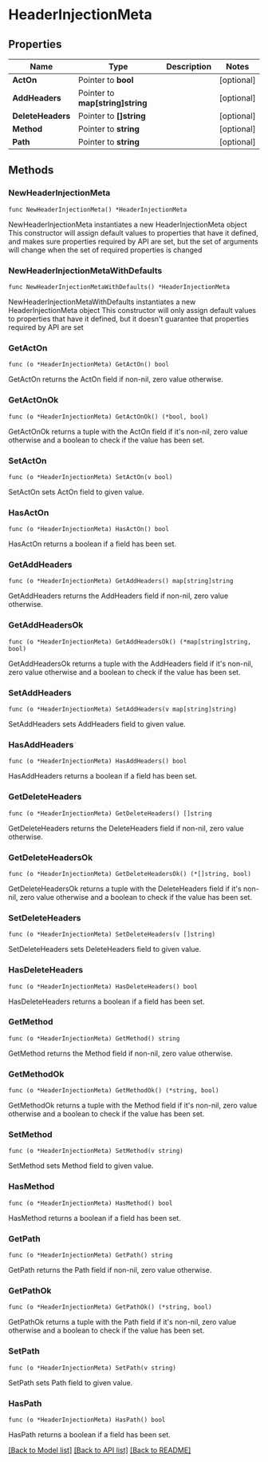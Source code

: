 # HeaderInjectionMeta

## Properties

Name | Type | Description | Notes
------------ | ------------- | ------------- | -------------
**ActOn** | Pointer to **bool** |  | [optional] 
**AddHeaders** | Pointer to **map[string]string** |  | [optional] 
**DeleteHeaders** | Pointer to **[]string** |  | [optional] 
**Method** | Pointer to **string** |  | [optional] 
**Path** | Pointer to **string** |  | [optional] 

## Methods

### NewHeaderInjectionMeta

`func NewHeaderInjectionMeta() *HeaderInjectionMeta`

NewHeaderInjectionMeta instantiates a new HeaderInjectionMeta object
This constructor will assign default values to properties that have it defined,
and makes sure properties required by API are set, but the set of arguments
will change when the set of required properties is changed

### NewHeaderInjectionMetaWithDefaults

`func NewHeaderInjectionMetaWithDefaults() *HeaderInjectionMeta`

NewHeaderInjectionMetaWithDefaults instantiates a new HeaderInjectionMeta object
This constructor will only assign default values to properties that have it defined,
but it doesn't guarantee that properties required by API are set

### GetActOn

`func (o *HeaderInjectionMeta) GetActOn() bool`

GetActOn returns the ActOn field if non-nil, zero value otherwise.

### GetActOnOk

`func (o *HeaderInjectionMeta) GetActOnOk() (*bool, bool)`

GetActOnOk returns a tuple with the ActOn field if it's non-nil, zero value otherwise
and a boolean to check if the value has been set.

### SetActOn

`func (o *HeaderInjectionMeta) SetActOn(v bool)`

SetActOn sets ActOn field to given value.

### HasActOn

`func (o *HeaderInjectionMeta) HasActOn() bool`

HasActOn returns a boolean if a field has been set.

### GetAddHeaders

`func (o *HeaderInjectionMeta) GetAddHeaders() map[string]string`

GetAddHeaders returns the AddHeaders field if non-nil, zero value otherwise.

### GetAddHeadersOk

`func (o *HeaderInjectionMeta) GetAddHeadersOk() (*map[string]string, bool)`

GetAddHeadersOk returns a tuple with the AddHeaders field if it's non-nil, zero value otherwise
and a boolean to check if the value has been set.

### SetAddHeaders

`func (o *HeaderInjectionMeta) SetAddHeaders(v map[string]string)`

SetAddHeaders sets AddHeaders field to given value.

### HasAddHeaders

`func (o *HeaderInjectionMeta) HasAddHeaders() bool`

HasAddHeaders returns a boolean if a field has been set.

### GetDeleteHeaders

`func (o *HeaderInjectionMeta) GetDeleteHeaders() []string`

GetDeleteHeaders returns the DeleteHeaders field if non-nil, zero value otherwise.

### GetDeleteHeadersOk

`func (o *HeaderInjectionMeta) GetDeleteHeadersOk() (*[]string, bool)`

GetDeleteHeadersOk returns a tuple with the DeleteHeaders field if it's non-nil, zero value otherwise
and a boolean to check if the value has been set.

### SetDeleteHeaders

`func (o *HeaderInjectionMeta) SetDeleteHeaders(v []string)`

SetDeleteHeaders sets DeleteHeaders field to given value.

### HasDeleteHeaders

`func (o *HeaderInjectionMeta) HasDeleteHeaders() bool`

HasDeleteHeaders returns a boolean if a field has been set.

### GetMethod

`func (o *HeaderInjectionMeta) GetMethod() string`

GetMethod returns the Method field if non-nil, zero value otherwise.

### GetMethodOk

`func (o *HeaderInjectionMeta) GetMethodOk() (*string, bool)`

GetMethodOk returns a tuple with the Method field if it's non-nil, zero value otherwise
and a boolean to check if the value has been set.

### SetMethod

`func (o *HeaderInjectionMeta) SetMethod(v string)`

SetMethod sets Method field to given value.

### HasMethod

`func (o *HeaderInjectionMeta) HasMethod() bool`

HasMethod returns a boolean if a field has been set.

### GetPath

`func (o *HeaderInjectionMeta) GetPath() string`

GetPath returns the Path field if non-nil, zero value otherwise.

### GetPathOk

`func (o *HeaderInjectionMeta) GetPathOk() (*string, bool)`

GetPathOk returns a tuple with the Path field if it's non-nil, zero value otherwise
and a boolean to check if the value has been set.

### SetPath

`func (o *HeaderInjectionMeta) SetPath(v string)`

SetPath sets Path field to given value.

### HasPath

`func (o *HeaderInjectionMeta) HasPath() bool`

HasPath returns a boolean if a field has been set.


[[Back to Model list]](../README.md#documentation-for-models) [[Back to API list]](../README.md#documentation-for-api-endpoints) [[Back to README]](../README.md)


